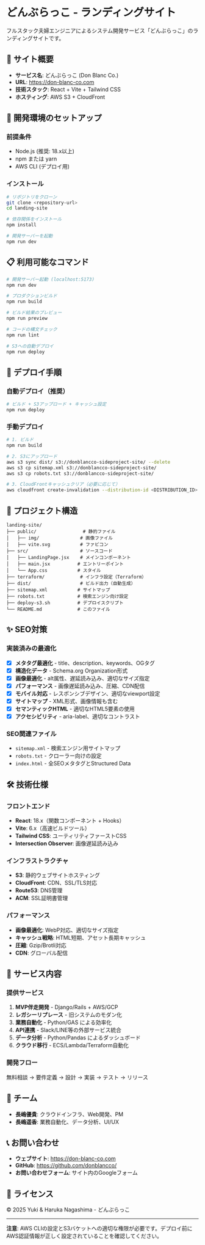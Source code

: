 # どんぶらっこ - ランディングサイト

フルスタック夫婦エンジニアによるシステム開発サービス「どんぶらっこ」のランディングサイトです。

## 🌟 サイト概要

- **サービス名**: どんぶらっこ (Don Blanc Co.)
- **URL**: https://don-blanc-co.com
- **技術スタック**: React + Vite + Tailwind CSS
- **ホスティング**: AWS S3 + CloudFront

## 🚀 開発環境のセットアップ

### 前提条件
- Node.js (推奨: 18.x以上)
- npm または yarn
- AWS CLI (デプロイ用)

### インストール
```bash
# リポジトリをクローン
git clone <repository-url>
cd landing-site

# 依存関係をインストール
npm install

# 開発サーバーを起動
npm run dev
```

## 📋 利用可能なコマンド

```bash
# 開発サーバー起動 (localhost:5173)
npm run dev

# プロダクションビルド
npm run build

# ビルド結果のプレビュー
npm run preview

# コードの構文チェック
npm run lint

# S3への自動デプロイ
npm run deploy
```

## 🔧 デプロイ手順

### 自動デプロイ（推奨）
```bash
# ビルド + S3アップロード + キャッシュ設定
npm run deploy
```

### 手動デプロイ
```bash
# 1. ビルド
npm run build

# 2. S3にアップロード
aws s3 sync dist/ s3://donblancco-sideproject-site/ --delete
aws s3 cp sitemap.xml s3://donblancco-sideproject-site/
aws s3 cp robots.txt s3://donblancco-sideproject-site/

# 3. CloudFrontキャッシュクリア（必要に応じて）
aws cloudfront create-invalidation --distribution-id <DISTRIBUTION_ID> --paths "/*"
```

## 📁 プロジェクト構造

```
landing-site/
├── public/                 # 静的ファイル
│   ├── img/               # 画像ファイル
│   ├── vite.svg           # ファビコン
├── src/                   # ソースコード
│   ├── LandingPage.jsx    # メインコンポーネント
│   ├── main.jsx          # エントリーポイント
│   └── App.css           # スタイル
├── terraform/             # インフラ設定（Terraform）
├── dist/                  # ビルド出力（自動生成）
├── sitemap.xml           # サイトマップ
├── robots.txt            # 検索エンジン向け設定
├── deploy-s3.sh          # デプロイスクリプト
└── README.md             # このファイル
```

## ✨ SEO対策

### 実装済みの最適化
- [x] **メタタグ最適化** - title、description、keywords、OGタグ
- [x] **構造化データ** - Schema.org Organization形式
- [x] **画像最適化** - alt属性、遅延読み込み、適切なサイズ指定
- [x] **パフォーマンス** - 画像遅延読み込み、圧縮、CDN配信
- [x] **モバイル対応** - レスポンシブデザイン、適切なviewport設定
- [x] **サイトマップ** - XML形式、画像情報も含む
- [x] **セマンティックHTML** - 適切なHTML5要素の使用
- [x] **アクセシビリティ** - aria-label、適切なコントラスト

### SEO関連ファイル
- `sitemap.xml` - 検索エンジン用サイトマップ
- `robots.txt` - クローラー向けの設定
- `index.html` - 全SEOメタタグとStructured Data

## 🛠 技術仕様

### フロントエンド
- **React**: 18.x（関数コンポーネント + Hooks）
- **Vite**: 6.x（高速ビルドツール）
- **Tailwind CSS**: ユーティリティファーストCSS
- **Intersection Observer**: 画像遅延読み込み

### インフラストラクチャ
- **S3**: 静的ウェブサイトホスティング
- **CloudFront**: CDN、SSL/TLS対応
- **Route53**: DNS管理
- **ACM**: SSL証明書管理

### パフォーマンス
- **画像最適化**: WebP対応、適切なサイズ指定
- **キャッシュ戦略**: HTML短期、アセット長期キャッシュ
- **圧縮**: Gzip/Brotli対応
- **CDN**: グローバル配信

## 🎯 サービス内容

### 提供サービス
1. **MVP伴走開発** - Django/Rails + AWS/GCP
2. **レガシーリプレース** - 旧システムのモダン化
3. **業務自動化** - Python/GAS による効率化
4. **API連携** - Slack/LINE等の外部サービス統合
5. **データ分析** - Python/Pandas によるダッシュボード
6. **クラウド移行** - ECS/Lambda/Terraform自動化

### 開発フロー
無料相談 → 要件定義 → 設計 → 実装 → テスト → リリース

## 👥 チーム

- **長嶋優貴**: クラウドインフラ、Web開発、PM
- **長嶋遥香**: 業務自動化、データ分析、UI/UX

## 📞 お問い合わせ

- **ウェブサイト**: https://don-blanc-co.com
- **GitHub**: https://github.com/donblancco/
- **お問い合わせフォーム**: サイト内のGoogleフォーム

## 📄 ライセンス

© 2025 Yuki & Haruka Nagashima - どんぶらっこ

---

**注意**: AWS CLIの設定とS3バケットへの適切な権限が必要です。デプロイ前にAWS認証情報が正しく設定されていることを確認してください。